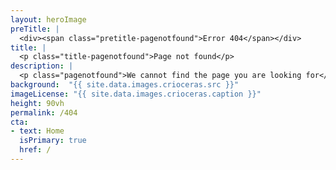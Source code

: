 ```yaml
---
layout: heroImage
preTitle: |
  <div><span class="pretitle-pagenotfound">Error 404</span></div>
title: |
  <p class="title-pagenotfound">Page not found</p>
description: |
  <p class="pagenotfound">We cannot find the page you are looking for</p>
background:  "{{ site.data.images.crioceras.src }}"
imageLicense: "{{ site.data.images.crioceras.caption }}"
height: 90vh
permalink: /404
cta:
- text: Home
  isPrimary: true
  href: /
---
```

